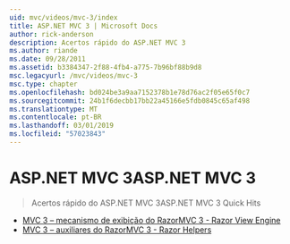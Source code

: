 ```yaml
---
uid: mvc/videos/mvc-3/index
title: ASP.NET MVC 3 | Microsoft Docs
author: rick-anderson
description: Acertos rápido do ASP.NET MVC 3
ms.author: riande
ms.date: 09/28/2011
ms.assetid: b3384347-2f88-4fb4-a775-7b96bf88b9d8
msc.legacyurl: /mvc/videos/mvc-3
msc.type: chapter
ms.openlocfilehash: bd024be3a9aa7152378b1e78d76ac2f05e65f0c7
ms.sourcegitcommit: 24b1f6decbb17bb22a45166e5fdb0845c65af498
ms.translationtype: MT
ms.contentlocale: pt-BR
ms.lasthandoff: 03/01/2019
ms.locfileid: "57023843"
---
```

<a name="aspnet-mvc-3"></a><span data-ttu-id="5ca76-103">ASP.NET MVC 3</span><span class="sxs-lookup"><span data-stu-id="5ca76-103">ASP.NET MVC 3</span></span>
====================
> <span data-ttu-id="5ca76-104">Acertos rápido do ASP.NET MVC 3</span><span class="sxs-lookup"><span data-stu-id="5ca76-104">ASP.NET MVC 3 Quick Hits</span></span>


- [<span data-ttu-id="5ca76-105">MVC 3 – mecanismo de exibição do Razor</span><span class="sxs-lookup"><span data-stu-id="5ca76-105">MVC 3 - Razor View Engine</span></span>](mvc-3-razor-view-engine.md)
- [<span data-ttu-id="5ca76-106">MVC 3 – auxiliares do Razor</span><span class="sxs-lookup"><span data-stu-id="5ca76-106">MVC 3 - Razor Helpers</span></span>](mvc-3-razor-helpers.md)

